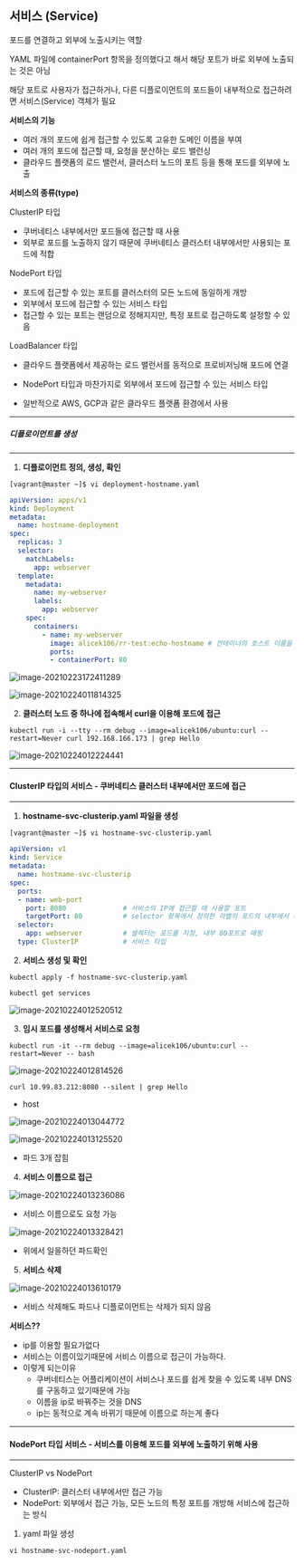 ## 서비스 (Service)

포드를 연결하고 외부에 노출시키는 역할

YAML 파일에 containerPort 항목을 정의했다고 해서 해당 포트가 바로 외부에 노출되는 것은 아님

해당 포트로 사용자가 접근하거나, 다른 디플로이먼트의 포드들이 내부적으로 접근하려면 서비스(Service) 객체가 필요



**서비스의 기능**

- 여러 개의 포드에 쉽게 접근할 수 있도록 고유한 도메인 이름을 부여
- 여러 개의 포드에 접근할 때, 요청을 분산하는 로드 밸런싱
- 클라우드 플랫폼의 로드 밸런서, 클러스터 노드의 포트 등을 통해 포드를 외부에 노출 



**서비스의 종류(type)**

ClusterIP 타입

- 쿠버네티스 내부에서만 포드들에 접근할 때 사용
- 외부로 포드를 노출하지 않기 때문에 쿠버네티스 클러스터 내부에서만 사용되는 포드에 적합

NodePort 타입

- 포드에 접근할 수 있는 포트를 클러스터의 모든 노드에 동일하게 개방
- 외부에서 포드에 접근할 수 있는 서비스 타입
- 접근할 수 있는 포트는 랜덤으로 정해지지만, 특정 포트로 접근하도록 설정할 수 있음

LoadBalancer 타입

- 클라우드 플랫폼에서 제공하는 로드 밸런서를 동적으로 프로비저닝해 포드에 연결

- NodePort 타입과 마찬가지로 외부에서 포드에 접근할 수 있는 서비스 타입

- 일반적으로 AWS, GCP과 같은 클라우드 플랫폼 환경에서 사용

  

---

##### 디플로이먼트를 생성

---

1. **디플로이먼트 정의, 생성, 확인**

```
[vagrant@master ~]$ vi deployment-hostname.yaml
```

```yaml
apiVersion: apps/v1
kind: Deployment
metadata:
  name: hostname-deployment
spec:
  replicas: 3
  selector:
    matchLabels:
      app: webserver
  template:
    metadata:
      name: my-webserver
      labels:
        app: webserver
    spec:
      containers:
        - name: my-webserver
          image: alicek106/rr-test:echo-hostname # 컨테이너의 호스트 이름을 반환하는 웹 서버 이미지
          ports:
          - containerPort: 80

```

![image-20210223172411289](img/Service.assets/image-20210223172411289.png)

![image-20210224011814325](img/Service.assets/image-20210224011814325.png)





2. **클러스터 노드 중 하나에 접속해서 curl을 이용해 포드에 접근**

```
kubectl run -i --tty --rm debug --image=alicek106/ubuntu:curl --restart=Never curl 192.168.166.173 | grep Hello
```

![image-20210224012224441](img/Service.assets/image-20210224012224441.png)





---

#### ClusterIP 타입의 서비스 - 쿠버네티스 클러스터 내부에서만 포드에 접근

---

1. **hostname-svc-clusterip.yaml 파일을 생성**

```
[vagrant@master ~]$ vi hostname-svc-clusterip.yaml
```

```yaml
apiVersion: v1
kind: Service
metadata:
  name: hostname-svc-clusterip
spec:
  ports:
  - name: web-port
    port: 8080				# 서비스의 IP에 접근할 때 사용할 포트				
    targetPort: 80			# selector 항목에서 정의한 라벨의 포드의 내부에서 사용하고 있는 포트
  selector:
    app: webserver			# 셀렉터는 포드를 지정, 내부 80포트로 매핑
  type: ClusterIP			# 서비스 타입

```





2. **서비스 생성 및 확인**

```
kubectl apply -f hostname-svc-clusterip.yaml
```

```
kubectl get services
```

![image-20210224012520512](img/Service.assets/image-20210224012520512.png)



3. **임시 포드를 생성해서 서비스로 요청**

```
kubectl run -it --rm debug --image=alicek106/ubuntu:curl --restart=Never -- bash
```

![image-20210224012814526](img/Service.assets/image-20210224012814526.png)



```
curl 10.99.83.212:8080 --silent | grep Hello
```

* host

![image-20210224013044772](img/Service.assets/image-20210224013044772.png)

![image-20210224013125520](img/Service.assets/image-20210224013125520.png)

* 파드 3개 잡힘



4. **서비스 이름으로 접근**

![image-20210224013236086](img/Service.assets/image-20210224013236086.png)

* 서비스 이름으로도 요청 가능

![image-20210224013328421](img/Service.assets/image-20210224013328421.png)

* 위에서 일을하던 파드확인



5. **서비스 삭제**

![image-20210224013610179](img/Service.assets/image-20210224013610179.png)

* 서비스 삭제해도 파드나 디플로이먼트는 삭제가 되지 않음



**서비스??**

* ip를 이용할 필요가없다
* 서비스는 이름이있기때문에 서비스 이름으로 접근이 가능하다.
* 이렇게 되는이유
  *  쿠버네티스는 어플리케이션이 서비스나 포드를 쉽게 찾을 수 있도록 내부 DNS를 구동하고 있기때문에 가능
  * 이름을 ip로 바꿔주는 것을 DNS
  * ip는 동적으로 계속 바뀌기 때문에 이름으로 하는게 좋다



---

#### NodePort 타입 서비스 - 서비스를 이용해 포드를 외부에 노출하기 위해 사용

---

ClusterIP vs NodePort

* ClusterIP: 클러스터 내부에서만 접근 가능
* NodePort: 외부에서 접근 가능, 모든 노드의 특정 포트를 개방해 서비스에 접근하는 방식



1. yaml 파일 생성

```
vi hostname-svc-nodeport.yaml
```

```yaml

```





































